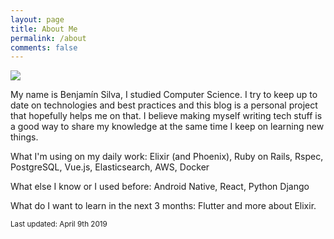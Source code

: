 ```yaml
---
layout: page
title: About Me
permalink: /about
comments: false
---
```


<div class="row">
  <div class="col-md-3 mb-20 text-center">
    <img class="rounded-circle img-fluid" src="https://media.licdn.com/dms/image/C5103AQFXdmbzQPAtmw/profile-displayphoto-shrink_200_200/0?e=1560384000&v=beta&t=RwBoKYFyCQ_xgmawhhiozDzpIQzpd76EWdoOQXnQih4"/>
  </div>
  <div class="col-md-9">
    <p>My name is Benjamín Silva, I studied Computer Science. I try to keep up to date on technologies and best practices and this blog is a personal project that hopefully helps me on that. I believe making myself writing tech stuff is a good way to share my knowledge at the same time I keep on learning new things.</p>
    <p>What I'm using on my daily work: Elixir (and Phoenix), Ruby on Rails, Rspec, PostgreSQL, Vue.js, Elasticsearch, AWS, Docker</p>
    <p>What else I know or I used before: Android Native, React, Python Django</p>
    <p>What do I want to learn in the next 3 months: Flutter and more about Elixir.</p>
    <small class="float-right">Last updated: April 9th 2019</small>

  </div>
</div>



